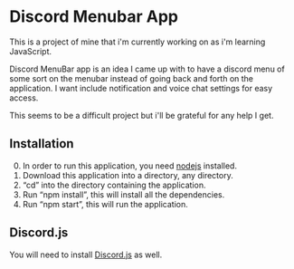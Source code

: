 # Discord Menubar App

This is a project of mine that i'm currently working on as i'm learning JavaScript.

Discord MenuBar app is an idea I came up with to have a discord menu of some sort on the menubar
instead of going back and forth on the application. I want include notification and voice chat
settings for easy access.

This seems to be a difficult project but i'll be grateful for any help I get. 

## Installation

0. In order to run this application, you need [nodejs](https://nodejs.org/en/) installed.
1. Download this application into a directory, any directory.
2. “cd” into the directory containing the application.
3. Run “npm install”, this will install all the dependencies.
4. Run “npm start”, this will run the application.

## Discord.js

You will need to install [Discord.js](https://discord.js.org/#/) as well.
